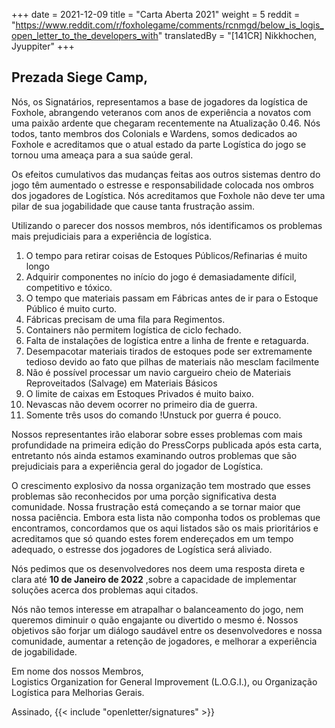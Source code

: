 +++
date = 2021-12-09
title = "Carta Aberta 2021"
weight = 5
reddit = "https://www.reddit.com/r/foxholegame/comments/rcnmgd/below_is_logis_open_letter_to_the_developers_with"
translatedBy = "[141CR] Nikkhochen, Jyuppiter"
+++
## Prezada Siege Camp,

Nós, os Signatários, representamos a base de jogadores da logística de Foxhole, abrangendo veteranos com anos de experiência a novatos com uma paixão ardente que chegaram recentemente na Atualização 0.46. Nós todos, tanto membros dos Colonials e Wardens, somos dedicados ao Foxhole e acreditamos que o atual estado da parte Logística do jogo se tornou uma ameaça para a sua saúde geral.

Os efeitos cumulativos das mudanças feitas aos outros sistemas dentro do jogo têm aumentado o estresse e responsabilidade colocada nos ombros dos jogadores de Logística. Nós acreditamos que Foxhole não deve ter uma pilar de sua jogabilidade que cause tanta frustração assim.

Utilizando o parecer dos nossos membros, nós identificamos os problemas mais prejudiciais para a experiência de logística.

1. O tempo para retirar coisas de Estoques Públicos/Refinarias é muito longo
2. Adquirir componentes no início do jogo é demasiadamente difícil, competitivo e tóxico.
3. O tempo que materiais passam em Fábricas antes de ir para o Estoque Público é muito curto.
4. Fábricas precisam de uma fila para Regimentos.
5. Containers não permitem logística de ciclo fechado.
6. Falta de instalações de logística entre a linha de frente e retaguarda.
7. Desempacotar materiais tirados de estoques pode ser extremamente tedioso devido ao fato que pilhas de materiais não mesclam facilmente
8. Não é possível processar um navio cargueiro cheio de Materiais Reproveitados (Salvage) em Materiais Básicos
9. O limite de caixas em Estoques Privados é muito baixo.
10. Nevascas não devem ocorrer no primeiro dia de guerra.
11. Somente três usos do comando !Unstuck por guerra é pouco.

Nossos representantes irão elaborar sobre esses problemas com mais profundidade na primeira edição do PressCorps publicada após esta carta, entretanto nós ainda estamos examinando outros problemas que são prejudiciais para a experiência geral do jogador de Logística.

O crescimento explosivo da nossa organização tem mostrado que esses problemas são reconhecidos por uma porção significativa desta comunidade. Nossa frustração está começando a se tornar maior que nossa paciência. Embora esta lista não componha todos os problemas que encontramos, concordamos que os aqui listados são os mais prioritários e acreditamos que só quando estes forem endereçados  em um tempo adequado, o estresse dos jogadores de Logística será aliviado.

Nós pedimos que os desenvolvedores nos deem uma resposta direta e clara até **10 de Janeiro de 2022** ,sobre a capacidade de implementar soluções acerca dos problemas aqui citados.

Nós não temos interesse em atrapalhar o balanceamento do jogo, nem queremos diminuir o quão engajante ou divertido o mesmo é. Nossos objetivos são forjar um diálogo saudável entre os desenvolvedores e nossa comunidade, aumentar a retenção de jogadores, e melhorar a experiência de jogabilidade.

Em nome dos nossos Membros,<br>Logistics Organization for General Improvement (L.O.G.I.), ou Organização Logística para Melhorias Gerais.

Assinado, {{< include "openletter/signatures" >}}